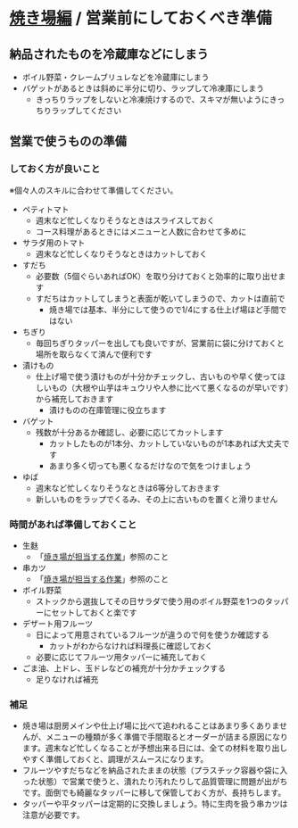 # [焼き場編](index.md) / 営業前にしておくべき準備

## 納品されたものを冷蔵庫などにしまう

- ボイル野菜・クレームブリュレなどを冷蔵庫にしまう
- バゲットがあるときは斜めに半分に切り、ラップして冷凍庫にしまう
    - きっちりラップをしないと冷凍焼けするので、スキマが無いようにきっちりラップしてください

## 営業で使うものの準備

### しておく方が良いこと

※個々人のスキルに合わせて準備してください。

- ペティトマト
    - 週末など忙しくなりそうなときはスライスしておく
    - コース料理があるときにはメニューと人数に合わせて多めに
- サラダ用のトマト
    - 週末など忙しくなりそうなときはカットしておく
- すだち
    - 必要数（5個ぐらいあればOK）を取り分けておくと効率的に取り出せます
    - すだちはカットしてしまうと表面が乾いてしまうので、カットは直前で
        - 焼き場では基本、半分にして使うので1/4にする仕上げ場ほど手間ではない
- ちぎり
    - 毎回ちぎりタッパーを出しても良いですが、営業前に袋に分けておくと場所を取らなくて済んで便利です
- 漬けもの
    - 仕上げ場で使う漬けものが十分かチェックし、古いものや早く使ってほしいもの（大根や山芋はキュウリや人参に比べて悪くなるのが早いです）から補充しておきます
        - 漬けものの在庫管理に役立ちます
- バゲット
    - 残数が十分あるか確認し、必要に応じてカットします
        - カットしたものが1本分、カットしていないものが1本あれば大丈夫です
        - あまり多く切っても悪くなるだけなので気をつけましょう
- ゆば
    - 週末など忙しくなりそうなときは6等分しておきます
    - 新しいものをラップでくるみ、その上に古いものを置くと滑りません

### 時間があれば準備しておくこと

- 生麩
    - 「[焼き場が担当する作業](work.md#生麩を串に刺す)」参照のこと
- 串カツ
    - 「[焼き場が担当する作業](work.md#串カツを串に刺す)」参照のこと
- ボイル野菜
    - ストックから選抜してその日サラダで使う用のボイル野菜を1つのタッパーにセットしておくと楽です
- デザート用フルーツ
    - 日によって用意されているフルーツが違うので何を使うか確認する
        - カットがわからなければ料理長に確認しておく
    - 必要に応じてフルーツ用タッパーに補充しておく
- ごま油、上ドレ、玉ドレなどの補充が十分かチェックする
    - 足りなければ補充

### 補足

- 焼き場は厨房メインや仕上げ場に比べて追われることはあまり多くありませんが、メニューの種類が多く準備で手間取るとオーダーが詰まる原因になります。週末など忙しくなることが予想出来る日には、全ての材料を取り出しやすく準備しておくと、調理がスムースになります。
- フルーツやすだちなどを納品されたままの状態（プラスチック容器や袋に入った状態）で営業で使うと、潰れたり汚れたりして品質管理に問題が出がちです。面倒でも綺麗なタッパーに移して保管しておく方が、長持ちします。
- タッパーや平タッパーは定期的に交換しましょう。特に生肉を扱う串カツは注意が必要です。
